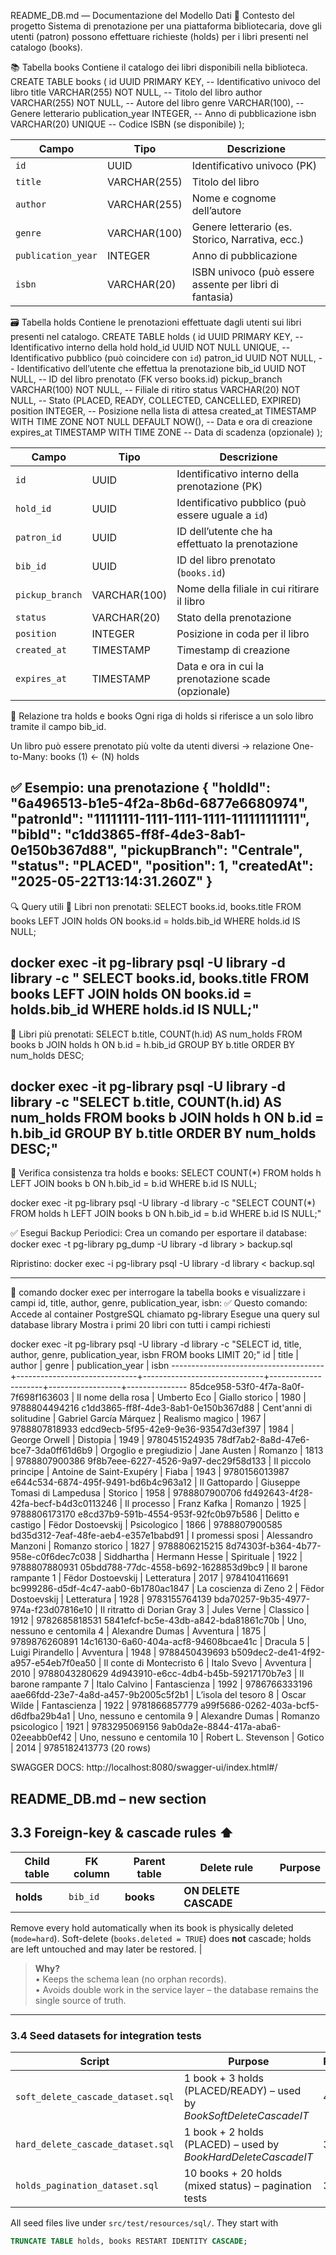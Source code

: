 README_DB.md — Documentazione del Modello Dati
📂 Contesto del progetto
Sistema di prenotazione per una piattaforma bibliotecaria, dove gli utenti (patron) possono effettuare richieste (holds) per i libri presenti nel catalogo (books).


📚 Tabella books
Contiene il catalogo dei libri disponibili nella biblioteca.
CREATE TABLE books (
    id UUID PRIMARY KEY,           -- Identificativo univoco del libro
    title VARCHAR(255) NOT NULL,   -- Titolo del libro
    author VARCHAR(255) NOT NULL,  -- Autore del libro
    genre VARCHAR(100),            -- Genere letterario
    publication_year INTEGER,      -- Anno di pubblicazione
    isbn VARCHAR(20) UNIQUE        -- Codice ISBN (se disponibile)
);

| Campo              | Tipo         | Descrizione                                             |
| ------------------ | ------------ | ------------------------------------------------------- |
| `id`               | UUID         | Identificativo univoco (PK)                             |
| `title`            | VARCHAR(255) | Titolo del libro                                        |
| `author`           | VARCHAR(255) | Nome e cognome dell’autore                              |
| `genre`            | VARCHAR(100) | Genere letterario (es. Storico, Narrativa, ecc.)        |
| `publication_year` | INTEGER      | Anno di pubblicazione                                   |
| `isbn`             | VARCHAR(20)  | ISBN univoco (può essere assente per libri di fantasia) |


🗃️ Tabella holds
Contiene le prenotazioni effettuate dagli utenti sui libri presenti nel catalogo.
CREATE TABLE holds (
  id UUID PRIMARY KEY,                                 -- Identificativo interno della hold
  hold_id UUID NOT NULL UNIQUE,                        -- Identificativo pubblico (può coincidere con `id`)
  patron_id UUID NOT NULL,                             -- Identificativo dell’utente che effettua la prenotazione
  bib_id UUID NOT NULL,                                -- ID del libro prenotato (FK verso books.id)
  pickup_branch VARCHAR(100) NOT NULL,                 -- Filiale di ritiro
  status VARCHAR(20) NOT NULL,                         -- Stato (PLACED, READY, COLLECTED, CANCELLED, EXPIRED)
  position INTEGER,                                    -- Posizione nella lista di attesa
  created_at TIMESTAMP WITH TIME ZONE NOT NULL DEFAULT NOW(), -- Data e ora di creazione
  expires_at TIMESTAMP WITH TIME ZONE                  -- Data di scadenza (opzionale)
);

| Campo           | Tipo         | Descrizione                                         |
| --------------- | ------------ | --------------------------------------------------- |
| `id`            | UUID         | Identificativo interno della prenotazione (PK)      |
| `hold_id`       | UUID         | Identificativo pubblico (può essere uguale a `id`)  |
| `patron_id`     | UUID         | ID dell’utente che ha effettuato la prenotazione    |
| `bib_id`        | UUID         | ID del libro prenotato (`books.id`)                 |
| `pickup_branch` | VARCHAR(100) | Nome della filiale in cui ritirare il libro         |
| `status`        | VARCHAR(20)  | Stato della prenotazione                            |
| `position`      | INTEGER      | Posizione in coda per il libro                      |
| `created_at`    | TIMESTAMP    | Timestamp di creazione                              |
| `expires_at`    | TIMESTAMP    | Data e ora in cui la prenotazione scade (opzionale) |


🔗 Relazione tra holds e books
Ogni riga di holds si riferisce a un solo libro tramite il campo bib_id.

Un libro può essere prenotato più volte da utenti diversi → relazione One-to-Many:
books (1) ← (N) holds

✅ Esempio: una prenotazione
{
  "holdId": "6a496513-b1e5-4f2a-8b6d-6877e6680974",
  "patronId": "11111111-1111-1111-1111-111111111111",
  "bibId": "c1dd3865-ff8f-4de3-8ab1-0e150b367d88",
  "pickupBranch": "Centrale",
  "status": "PLACED",
  "position": 1,
  "createdAt": "2025-05-22T13:14:31.260Z"
}
----------------------------------------------------------------------------------------------------------
🔍 Query utili
📌 Libri non prenotati:
SELECT books.id, books.title
FROM books
LEFT JOIN holds ON books.id = holds.bib_id
WHERE holds.id IS NULL;

docker exec -it pg-library psql -U library -d library -c "
SELECT books.id, books.title
FROM books
LEFT JOIN holds ON books.id = holds.bib_id
WHERE holds.id IS NULL;"
----------------------------------------------------------------------------------------------------------
📌 Libri più prenotati:
SELECT b.title, COUNT(h.id) AS num_holds
FROM books b
JOIN holds h ON b.id = h.bib_id
GROUP BY b.title
ORDER BY num_holds DESC;

docker exec -it pg-library psql -U library -d library -c "SELECT b.title, COUNT(h.id) AS num_holds
FROM books b
JOIN holds h ON b.id = h.bib_id
GROUP BY b.title
ORDER BY num_holds DESC;"
------------------------------------------------------------------------------------------------
📌 Verifica consistenza tra holds e books:
SELECT COUNT(*) FROM holds h
LEFT JOIN books b ON h.bib_id = b.id
WHERE b.id IS NULL;

docker exec -it pg-library psql -U library -d library -c "SELECT COUNT(*) FROM holds h
LEFT JOIN books b ON h.bib_id = b.id
WHERE b.id IS NULL;"

✅ Esegui Backup Periodici:
Crea un comando per esportare il database:
docker exec -t pg-library pg_dump -U library -d library > backup.sql

Ripristino:
docker exec -i pg-library psql -U library -d library < backup.sql

-----------------------------------------------------------------------------------------------------------------------------------------------------------------------------
📌 comando docker exec per interrogare la tabella books e visualizzare i campi id, title, author, genre, publication_year, isbn:
✅ Questo comando:
Accede al container PostgreSQL chiamato pg-library
Esegue una query sul database library
Mostra i primi 20 libri con tutti i campi richiesti

docker exec -it pg-library psql -U library -d library -c "SELECT id, title, author, genre, publication_year, isbn FROM books LIMIT 20;"
                  id                  |            title             |            author            |        genre        | publication_year |     isbn
--------------------------------------+------------------------------+------------------------------+---------------------+------------------+---------------
 85dce958-53f0-4f7a-8a0f-7f698f163603 | Il nome della rosa           | Umberto Eco                  | Giallo storico      |             1980 | 9788804494216
 c1dd3865-ff8f-4de3-8ab1-0e150b367d88 | Cent'anni di solitudine      | Gabriel García Márquez       | Realismo magico     |             1967 | 9788807818933
 edcd9ecb-5f95-42e9-9e36-93547d3ef397 | 1984                         | George Orwell                | Distopia            |             1949 | 9780451524935
 78df7ab2-8a8d-47e6-bce7-3da0ff61d6b9 | Orgoglio e pregiudizio       | Jane Austen                  | Romanzo             |             1813 | 9788807900386
 9f8b7eee-6227-4526-9a97-dec29f58d133 | Il piccolo principe          | Antoine de Saint-Exupéry     | Fiaba               |             1943 | 9780156013987
 e644c534-6874-495f-9491-bd6b4c963a12 | Il Gattopardo                | Giuseppe Tomasi di Lampedusa | Storico             |             1958 | 9788807900706
 fd492643-4f28-42fa-becf-b4d3c0113246 | Il processo                  | Franz Kafka                  | Romanzo             |             1925 | 9788806173170
 e8cd37b9-591b-4554-953f-92fc0b97b586 | Delitto e castigo            | Fëdor Dostoevskij            | Psicologico         |             1866 | 9788807900585
 bd35d312-7eaf-48fe-aeb4-e357e1babd91 | I promessi sposi             | Alessandro Manzoni           | Romanzo storico     |             1827 | 9788806215215
 8d74303f-b364-4b77-958e-c0f6dec7c038 | Siddhartha                   | Hermann Hesse                | Spirituale          |             1922 | 9788807880931
 05bdd788-77dc-4558-b692-1628853d9bc9 | Il barone rampante 1         | Fëdor Dostoevskij            | Letteratura         |             2017 | 9784104116691
 bc999286-d5df-4c47-aab0-6b1780ac1847 | La coscienza di Zeno 2       | Fëdor Dostoevskij            | Letteratura         |             1928 | 9783155764139
 bda70257-9b35-4977-974a-f23d07816e10 | Il ritratto di Dorian Gray 3 | Jules Verne                  | Classico            |             1912 | 9782685818531
 5841efcf-bc5e-43db-a842-bda81861c70b | Uno, nessuno e centomila 4   | Alexandre Dumas              | Avventura           |             1875 | 9789876260891
 14c16130-6a60-404a-acf8-94608bcae41c | Dracula 5                    | Luigi Pirandello             | Avventura           |             1948 | 9788450439693
 b509dec2-de41-4f92-a957-e54eb7f0ea50 | Il conte di Montecristo 6    | Italo Svevo                  | Avventura           |             2010 | 9788043280629
 4d943910-e6cc-4db4-b45b-59217170b7e3 | Il barone rampante 7         | Italo Calvino                | Fantascienza        |             1992 | 9786766333196
 aae66fdd-23e7-4a8d-a457-9b2005c5f2b1 | L’isola del tesoro 8         | Oscar Wilde                  | Fantascienza        |             1922 | 9781866857779
 a99f5686-0262-403a-bcf5-d6dfba29b4a1 | Uno, nessuno e centomila 9   | Alexandre Dumas              | Romanzo psicologico |             1921 | 9783295069156
 9ab0da2e-8844-417a-aba6-02eeabb0ef42 | Uno, nessuno e centomila 10  | Robert L. Stevenson          | Gotico              |             2014 | 9785182413773
(20 rows)


SWAGGER DOCS:
http://localhost:8080/swagger-ui/index.html#/



README_DB.md – new section
-----------------------------------------------------------------------------------------------------
## 3.3  Foreign-key & cascade rules  ⬆️

| Child table | FK column | Parent table | Delete rule | Purpose |
|-------------|-----------|--------------|-------------|---------|
| **holds**   | `bib_id`  | **books**    | **ON DELETE CASCADE** | 
Remove every hold automatically when its book is physically deleted (`mode=hard`). 
Soft-delete (`books.deleted = TRUE`) does **not** cascade; holds are left untouched and may later be restored. |

> **Why?**  
> • Keeps the schema lean (no orphan records).  
> • Avoids double work in the service layer – the database remains the single source of truth.

---

### 3.4 Seed datasets for integration tests

| Script | Purpose | Records |
|--------|---------|---------|
| `soft_delete_cascade_dataset.sql` | 1 book + 3 holds (PLACED/READY) – used by *BookSoftDeleteCascadeIT* | 4 |
| `hard_delete_cascade_dataset.sql` | 1 book + 2 holds (PLACED) – used by *BookHardDeleteCascadeIT* | 3 |
| `holds_pagination_dataset.sql`    | 10 books + 20 holds (mixed status) – pagination tests | 30 |

All seed files live under `src/test/resources/sql/`. They start with

```sql
TRUNCATE TABLE holds, books RESTART IDENTITY CASCADE;










